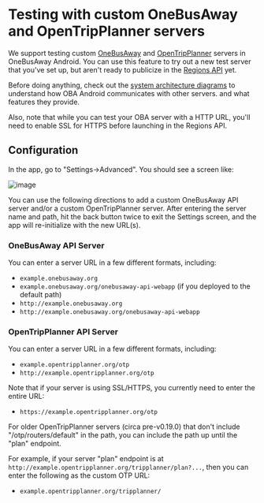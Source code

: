 # Testing with custom OneBusAway and OpenTripPlanner servers

We support testing custom [OneBusAway](https://github.com/OneBusAway/onebusaway-application-modules/wiki) and [OpenTripPlanner](http://www.opentripplanner.org/) servers in OneBusAway Android.  You can use
this feature to try out a new test server that you've set up, but aren't ready to publicize in the [Regions API](https://github.com/OneBusAway/onebusaway/wiki/Multi-Region) yet.

Before doing anything, check out the [system architecture diagrams](SYSTEM_ARCHITECTURE.md) to understand how OBA Android communicates with other servers. and what features they provide.

Also, note that while you can test your OBA server with a HTTP URL, you'll need to enable SSL for HTTPS before launching in the Regions API.
 
## Configuration

In the app, go to "Settings->Advanced".  You should see a screen like:

![image](https://cloud.githubusercontent.com/assets/928045/17785706/dc7f5d0e-654f-11e6-90d7-79792d31c4f8.png)

You can use the following directions to add a custom OneBusAway API server and/or a custom OpenTripPlanner
server.  After entering the server name and path, hit the back button twice to exit the Settings screen, and the app will re-initialize with the new URL(s).

### OneBusAway API Server

You can enter a server URL in a few different formats, including:

* `example.onebusaway.org`
* `example.onebusaway.org/onebusaway-api-webapp` (if you deployed to the default path)
* `http://example.onebusaway.org`
* `http://example.onebusaway.org/onebusaway-api-webapp`

### OpenTripPlanner API Server

You can enter a server URL in a few different formats, including:

* `example.opentripplanner.org/otp`
* `http://example.opentripplanner.org/otp`

Note that if your server is using SSL/HTTPS, you currently need to enter the entire URL:

* `https://example.opentripplanner.org/otp`

For older OpenTripPlanner servers (circa pre-v0.19.0) that don't include "/otp/routers/default" in the path, you can 
include the path up until the "plan" endpoint.

For example, if your server "plan" endpoint is at `http://example.opentripplanner.org/tripplanner/plan?...`, then you can enter the following as the custom OTP URL:

* `example.opentripplanner.org/tripplanner/`